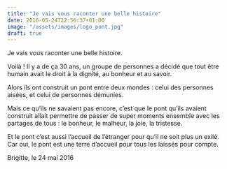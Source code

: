 ```yaml
---
title: "Je vais vous raconter une belle histoire"
date: 2016-05-24T22:56:37+01:00
image: "/assets/images/logo_pont.jpg"
draft: true
---
```


Je vais vous raconter une belle histoire.

Voilà ! Il y a de ça 30 ans, un groupe de personnes a décidé que tout être humain avait le droit à la dignité, au bonheur et au savoir.
<!--more-->
Alors ils ont construit un pont entre deux mondes : celui des personnes aisées, et celui de personnes démunies.

Mais ce qu’ils ne savaient pas encore, c’est que le pont qu’ils avaient construit allait permettre de passer de super moments ensemble avec les partages de tous : le bonheur, le malheur,  la joie, la tristesse.

Et le pont c’est aussi l’accueil de l’étranger pour qu’il ne soit plus un exilé.  Car oui, le pont est une terre d’accueil pour tous les laissés pour compte.

Brigitte, le 24 mai 2016
